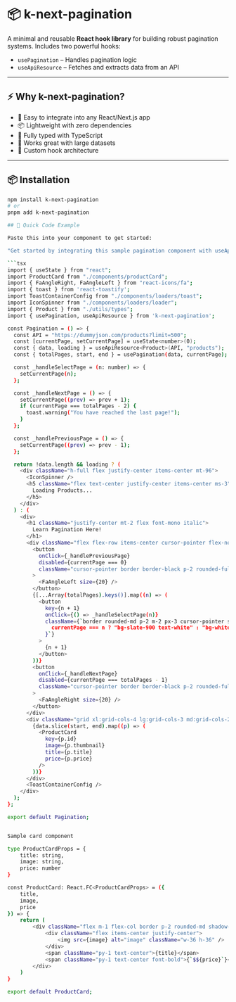 # 📦 k-next-pagination

A minimal and reusable **React hook library** for building robust pagination systems. Includes two powerful hooks:

- `usePagination` – Handles pagination logic
- `useApiResource` – Fetches and extracts data from an API

---

## ⚡ Why k-next-pagination?

- 🎯 Easy to integrate into any React/Next.js app
- 📦 Lightweight with zero dependencies
- 📘 Fully typed with TypeScript
- 🔁 Works great with large datasets
- 🧩 Custom hook architecture

---

## 📦 Installation

```bash
npm install k-next-pagination
# or
pnpm add k-next-pagination

## 🧪 Quick Code Example

Paste this into your component to get started:

"Get started by integrating this sample pagination component with useApiResource and usePagination to power your UI."

```tsx
import { useState } from "react";
import ProductCard from "./components/productCard";
import { FaAngleRight, FaAngleLeft } from "react-icons/fa";
import { toast } from 'react-toastify';
import ToastContainerConfig from "./components/loaders/toast";
import IconSpinner from "./components/loaders/loader";
import { Product } from "./utils/types";
import { usePagination, useApiResource } from 'k-next-pagination';

const Pagination = () => {
  const API = "https://dummyjson.com/products?limit=500";
  const [currentPage, setCurrentPage] = useState<number>(0);
  const { data, loading } = useApiResource<Product>(API, "products");
  const { totalPages, start, end } = usePagination(data, currentPage);

  const _handleSelectPage = (n: number) => {
    setCurrentPage(n);
  };

  const _handleNextPage = () => {
    setCurrentPage((prev) => prev + 1);
    if (currentPage === totalPages - 2) {
      toast.warning("You have reached the last page!");
    }
  };

  const _handlePreviousPage = () => {
    setCurrentPage((prev) => prev - 1);
  };

  return !data.length && loading ? (
    <div className="h-full flex justify-center items-center mt-96">
      <IconSpinner />
      <h5 className="flex text-center justify-center items-center ms-3">
        Loading Products...
      </h5>
    </div>
  ) : (
    <div>
      <h1 className="justify-center mt-2 flex font-mono italic">
        Learn Pagination Here!
      </h1>
      <div className="flex flex-row items-center cursor-pointer flex-nowrap overflow-x-auto whitespace-nowrap p-4 scroll-container justify-center">
        <button
          onClick={_handlePreviousPage}
          disabled={currentPage === 0}
          className="cursor-pointer border border-black p-2 rounded-full me-1 hover:bg-slate-300"
        >
          <FaAngleLeft size={20} />
        </button>
        {[...Array(totalPages).keys()].map((n) => (
          <button
            key={n + 1}
            onClick={() => _handleSelectPage(n)}
            className={`border rounded-md p-2 m-2 px-3 cursor-pointer shadow-lg ${
              currentPage === n ? "bg-slate-900 text-white" : "bg-white text-black"
            }`}
          >
            {n + 1}
          </button>
        ))}
        <button
          onClick={_handleNextPage}
          disabled={currentPage === totalPages - 1}
          className="cursor-pointer border border-black p-2 rounded-full ms-1 hover:bg-slate-300"
        >
          <FaAngleRight size={20} />
        </button>
      </div>
      <div className="grid xl:grid-cols-4 lg:grid-cols-3 md:grid-cols-2 sm:grid-cols-1 gap-1 px-4">
        {data.slice(start, end).map((p) => (
          <ProductCard
            key={p.id}
            image={p.thumbnail}
            title={p.title}
            price={p.price}
          />
        ))}
      </div>
      <ToastContainerConfig />
    </div>
  );
};

export default Pagination;


Sample card component

type ProductCardProps = {
    title: string,
    image: string,
    price: number
}

const ProductCard: React.FC<ProductCardProps> = ({
    title,
    image,
    price
}) => {
    return (
        <div className="flex m-1 flex-col border p-2 rounded-md shadow-xl">
            <div className="flex items-center justify-center">
                <img src={image} alt="image" className="w-36 h-36" />
            </div>
            <span className="py-1 text-center">{title}</span>
            <span className="py-1 text-center font-bold">{`$${price}`}</span>
        </div>
    )
}

export default ProductCard;
